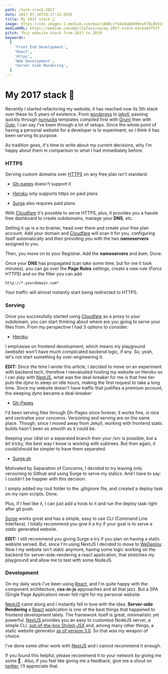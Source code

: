 ```yaml
---
path: /tech-stack-2017
date: 2017-07-16T19:17:23.593Z
title: My 2017 stack 🚀
image: https://cdn-images-1.medium.com/max/1600/1*64oGqB4O9KevKTQLBUV2nw.png
mediumURL: https://medium.com/@atilafassina/my-2017-stack-e4c6a93f977
pitch: This website stack from 2017 to 2019
keywords:
  [
    'Front End Development',
    'React',
    'Https',
    'Web Development',
    'Server Side Rendering',
  ]
---
```


# My 2017 stack 🚀

Recently I started refactoring my website, it has reached now its 5th stack over these its 5 years of existence. From [wordpress](https://wordpress.com) to [jekyll](https://jekyllrb.com/), passing quickly through [nunjucks](https://mozilla.github.io/nunjucks/) templates compiled first with [Grunt](https://gruntjs.com/) then with [Gulp](http://gulpjs.com/), I can say I've been through a lot of setups. Since the whole point of having a personal website for a developer is to experiment, so I think it has been serving its purpose.

As tradition goes, it's time to write about my current decisions, why I'm happy about them in comparison to what I had immediately before.

### HTTPS

Serving custom domains over [HTTPS](https://en.wikipedia.org/wiki/HTTPS) on any free plan isn't standard:

- [Gh-pages](https://pages.github.com/) doesn't support it

- [Heroku](https://heroku.com) only supports https on paid plans

- [Surge](https://surge.sh/) also requires paid plans

With [Cloudfare](https://www.cloudflare.com/) it's possible to serve HTTPS, plus, it provides you a hassle free dashboard to create subdomains, manage your **DNS**, etc.

Setting it up is a no brainer, head over there and create your free plan account. Add your domain and [Cloudfare](https://www.cloudflare.com/) will scan it for you, configuring itself automatically and then providing you with the two **nameservers** assigned to you.

Then, you move on to your Registrar. Add the **nameservers** and _bam_. Done.

Once your **DNS** has propagated (can take some time, but for me it took minutes), you can go over the **Page Rules** settings, create a new rule (_Force HTTPS_) and on the filter you can add

```
http://*.yourdomain.com*
```

Your traffic will almost instantly start being redirected to HTTPS.

### Serving

Once you successfully started using [Cloudfare](https://www.cloudflare.com/) as a proxy to your subdomain, you can start thinking about where are you going to serve your files from. From my perspective I had 3 options to consider:

- [Heroku](https://heroku.com)

I emphasise on frontend development, which means my playground (website) won't have much complicated backend logic, if any. So, yeah, let's not start something by over-engineering it.

**EDIT:** Since the time I wrote this article, I decided to move on an experiment with backend tech, therefore I reevaluated hosting my website on Heroku so I can play with [NextJS](https://github.com/zeit/next.js), what was the deal-breaker for me is that free tier puts the _dyno_ to sleep on idle hours, making the first request to take a long time. Since my website doesn't have traffic that justifies a premium account, the sleeping _dyno_ became a deal-breaker

- [Gh-Pages](https://pages.github.com/)

I'd been serving files through Gh-Pages since forever, it works fine, is nice and centralise your concerns. Versioning and serving are on the same place. Though, since I moved away from Jekyll, working with frontend static builds hasn't been as smooth as it could be.

Keeping your /dist on a separated branch then your /src is possible, but a bit tricky, the best way I know is working with subtrees. But then again, it could/should be simpler to have them separated.

- [Surge.sh](https://surge.sh)

Motivated by Separation of Concerns, I decided to try leaving only versioning to Github and using Surge to serve my statics. And I have to say: I couldn't be happier with this decision.

I simply added my /out folder to the .gitignore file, and created a deploy task on my npm scripts. Done.

Plus, if I feel like it, I can just add a hook to it and run the deploy task right after git push.

[Surge](http://surge.sh) works great and has a simple, easy to use CLI (Command Line Interface). I totally recommend you give it a try if your goal is to serve a static generated website.

**EDIT:** I still recommend you giving Surge a try if you plan on having a static website served. But, since I'm using NextJS I decided to move to [WeDeploy](https://wedeploy.com/). Now I my website isn't static anymore, having some logic working on the backend for server-side-rendering a react application, that stretches my playground and allow me to test with some NodeJS.

### Development

On my daily work I've been using [React](https://facebook.github.io/react), and I'm quite happy with the component architecture, **css-in-js** approaches and all that jazz. But a SPA (Single Page Application) never felt right for my personal website.

[NextJS](https://github.com/zeit/next.js) came along and I instantly fell in love with the idea. **Server-side Rendering** a [React](https://facebook.github.io/react) application is one of the best things that happened to frontend development lately. The framework itself is great, minimalistic yet powerful. [NextJS](https://github.com/zeit/next.js) provides you an easy to customise NodeJS server, a simple CLI, [out-of-the-box Styled-JSX](https://github.com/zeit/next.js#built-in-css-support) and, among many other things, a static website generator [as of version 3.0](https://zeit.co/blog/next3-preview). So that was my weapon of choice.

I've done some other work with [NextJS](https://github.com/zeit/next.js) and I cannot recommend it enough.

If you found this helpful, please recommend it to your network by giving me some 👏 . Also, if you feel like giving me a feedback, give me a shout on [twitter](https://twitter.com/atilafassina), I’ll appreciate that.
